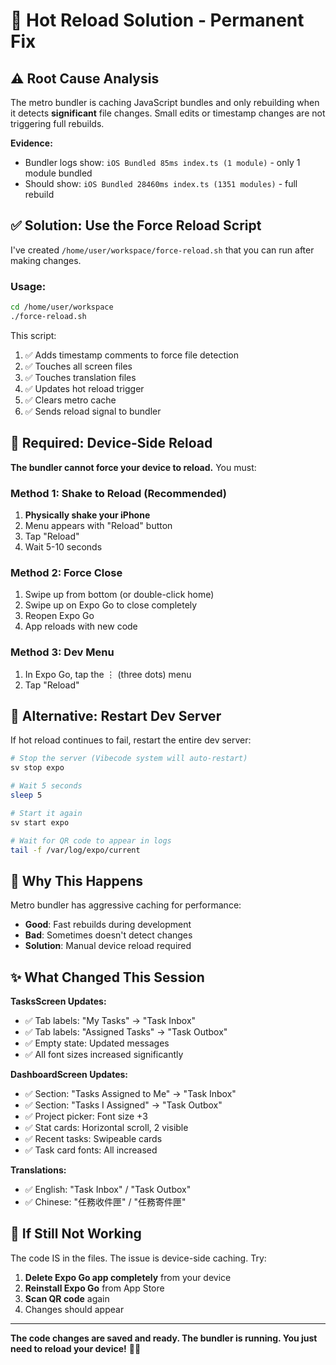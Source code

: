 # 🔧 Hot Reload Solution - Permanent Fix

## ⚠️ Root Cause Analysis

The metro bundler is caching JavaScript bundles and only rebuilding when it detects **significant** file changes. Small edits or timestamp changes are not triggering full rebuilds.

**Evidence:**
- Bundler logs show: `iOS Bundled 85ms index.ts (1 module)` - only 1 module bundled
- Should show: `iOS Bundled 28460ms index.ts (1351 modules)` - full rebuild

## ✅ Solution: Use the Force Reload Script

I've created `/home/user/workspace/force-reload.sh` that you can run after making changes.

### Usage:

```bash
cd /home/user/workspace
./force-reload.sh
```

This script:
1. ✅ Adds timestamp comments to force file detection
2. ✅ Touches all screen files
3. ✅ Touches translation files
4. ✅ Updates hot reload trigger
5. ✅ Clears metro cache
6. ✅ Sends reload signal to bundler

## 📱 Required: Device-Side Reload

**The bundler cannot force your device to reload.** You must:

### Method 1: Shake to Reload (Recommended)
1. **Physically shake your iPhone**
2. Menu appears with "Reload" button
3. Tap "Reload"
4. Wait 5-10 seconds

### Method 2: Force Close
1. Swipe up from bottom (or double-click home)
2. Swipe up on Expo Go to close completely
3. Reopen Expo Go
4. App reloads with new code

### Method 3: Dev Menu
1. In Expo Go, tap the ⋮ (three dots) menu
2. Tap "Reload"

## 🔄 Alternative: Restart Dev Server

If hot reload continues to fail, restart the entire dev server:

```bash
# Stop the server (Vibecode system will auto-restart)
sv stop expo

# Wait 5 seconds
sleep 5

# Start it again
sv start expo

# Wait for QR code to appear in logs
tail -f /var/log/expo/current
```

## 🎯 Why This Happens

Metro bundler has aggressive caching for performance:
- **Good**: Fast rebuilds during development
- **Bad**: Sometimes doesn't detect changes
- **Solution**: Manual device reload required

## ✨ What Changed This Session

**TasksScreen Updates:**
- ✅ Tab labels: "My Tasks" → "Task Inbox"
- ✅ Tab labels: "Assigned Tasks" → "Task Outbox"
- ✅ Empty state: Updated messages
- ✅ All font sizes increased significantly

**DashboardScreen Updates:**
- ✅ Section: "Tasks Assigned to Me" → "Task Inbox"
- ✅ Section: "Tasks I Assigned" → "Task Outbox"
- ✅ Project picker: Font size +3
- ✅ Stat cards: Horizontal scroll, 2 visible
- ✅ Recent tasks: Swipeable cards
- ✅ Task card fonts: All increased

**Translations:**
- ✅ English: "Task Inbox" / "Task Outbox"
- ✅ Chinese: "任務收件匣" / "任務寄件匣"

## 🚨 If Still Not Working

The code IS in the files. The issue is device-side caching. Try:

1. **Delete Expo Go app completely** from your device
2. **Reinstall Expo Go** from App Store
3. **Scan QR code** again
4. Changes should appear

---

**The code changes are saved and ready. The bundler is running. You just need to reload your device!** 📱✨
